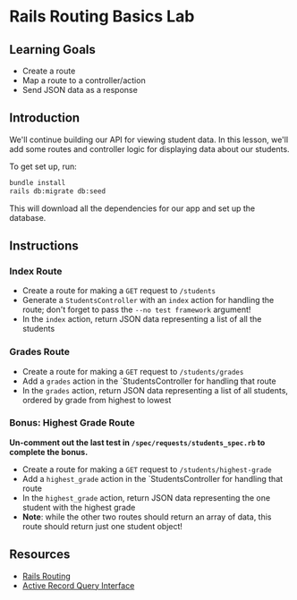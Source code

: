 # Rails Routing Basics Lab

## Learning Goals

- Create a route
- Map a route to a controller/action
- Send JSON data as a response

## Introduction

We'll continue building our API for viewing student data. In this lesson, we'll
add some routes and controller logic for displaying data about our students.

To get set up, run:

```sh
bundle install
rails db:migrate db:seed
```

This will download all the dependencies for our app and set up the database.

## Instructions

### Index Route

- Create a route for making a `GET` request to `/students`
- Generate a `StudentsController` with an `index` action for handling the route;
  don't forget to pass the `--no test framework` argument!
- In the `index` action, return JSON data representing a list of all the
  students

### Grades Route

- Create a route for making a `GET` request to `/students/grades`
- Add a `grades` action in the `StudentsController for handling that route
- In the `grades` action, return JSON data representing a list of all students,
  ordered by grade from highest to lowest

### Bonus: Highest Grade Route

**Un-comment out the last test in `/spec/requests/students_spec.rb` to complete the bonus.**

- Create a route for making a `GET` request to `/students/highest-grade`
- Add a `highest_grade` action in the `StudentsController for handling that
  route
- In the `highest_grade` action, return JSON data representing the one student
  with the highest grade
- **Note**: while the other two routes should return an array of data, this
  route should return just one student object!

## Resources

- [Rails Routing](https://guides.rubyonrails.org/routing.html)
- [Active Record Query Interface](https://guides.rubyonrails.org/active_record_querying.html)
